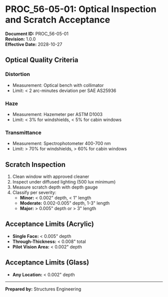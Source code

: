 # PROC_56-05-01: Optical Inspection and Scratch Acceptance

**Document ID:** PROC_56-05-01  
**Revision:** 1.0.0  
**Effective Date:** 2028-10-27

## Optical Quality Criteria
### Distortion
- Measurement: Optical bench with collimator
- Limit: < 2 arc-minutes deviation per SAE AS25936

### Haze
- Measurement: Hazemeter per ASTM D1003
- Limit: < 3% for windshields, < 5% for cabin windows

### Transmittance
- Measurement: Spectrophotometer 400-700 nm
- Limit: > 70% for windshields, > 60% for cabin windows

## Scratch Inspection
1. Clean window with approved cleaner
2. Inspect under diffused lighting (500 lux minimum)
3. Measure scratch depth with depth gauge
4. Classify per severity:
   - **Minor:** < 0.002" depth, < 1" length
   - **Moderate:** 0.002-0.005" depth, 1-3" length
   - **Major:** > 0.005" depth or > 3" length

## Acceptance Limits (Acrylic)
- **Single Face:** < 0.005" depth
- **Through-Thickness:** < 0.008" total
- **Pilot Vision Area:** < 0.002" depth

## Acceptance Limits (Glass)
- **Any Location:** < 0.002" depth

---
**Prepared by:** Structures Engineering
